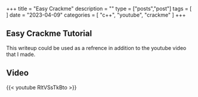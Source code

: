 +++
title = "Easy Crackme"
description = ""
type = ["posts","post"]
tags = [
]
date = "2023-04-09"
categories = [
    "c++",
    "youtube",
    "crackme"
]
+++


## Easy Crackme Tutorial

This writeup could be used as a refrence in addition to the youtube video that I made. 

## Video
{{< youtube RltVSsTkBto >}}


